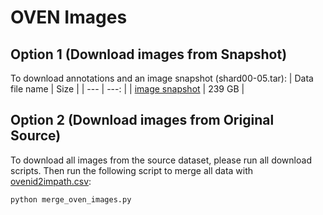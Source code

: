 # OVEN Images

## Option 1 (Download images from Snapshot)
To download annotations and an image snapshot (shard00-05.tar):
| Data file name | Size |
| --- | ---: |
| [image snapshot](https://drive.google.com/drive/folders/1gPUPo2q7JKeTf6l_aJfU7k8NMmyskPeB?usp=drive_link) | 239 GB |

## Option 2 (Download images from Original Source)
To download all images from the source dataset, please run all download scripts. Then run the following script to merge all data with [ovenid2impath.csv](https://drive.google.com/file/d/15ICSQfyF-lwpqYjkXZ3DryY4FVimQW0b/view?usp=drive_link):
```python
python merge_oven_images.py
```